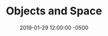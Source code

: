 ---
layout: post
title: "Objects and Space"
date: 2019-01-29 12:00:00 -0500
categories: general
draft: true
---